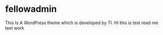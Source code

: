 # fellowadmin
This Is A WordPress theme which is developed by TI.
Hi this is test read me text work

